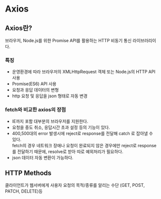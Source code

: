 # Axios

## Axios란?

브라우저, Node.js를 위한 Promise API를 활용하는 HTTP 비동기 통신 라이브러리이다.

### 특징

- 운영환경에 따라 브라우저의 XMLHttpRequest 객체 또는 Node.js의 HTTP API 사용
- Promise(ES6) API 사용
- 요청과 응답 데이터의 변형
- http 요청 및 응답을 json 형태로 자동 변경

### fetch와 비교한 axios의 장점

- IE까지 포함 대부분의 브라우저를 지원한다.
- 요청을 중도 취소, 응답시간 초과 설정 등의 기능이 있다.
- 400,500대의 error 발생시에 reject로 response를 전달해 catch 로 잡아낼 수 있다.<br> fetch의 경우 네트워크 장애나 요청이 완료되지 않은 경우에만 reject로 response를 전달하기 때문에, resolve로 받아 따로 예외처리가 필요하다.
- json 데이터 자동 변환이 가능하다.

## HTTP Methods

클라이언트가 웹서버에게 사용자 요청의 목적/종류를 알리는 수단 (GET, POST, PATCH, DELETE)등
